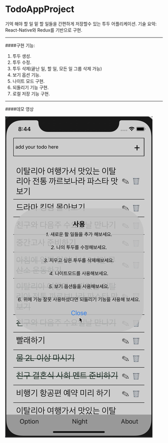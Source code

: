# TodoAppProject

기억 해야 할 일 밑 할 일들을 간편하게 저장할수 있는 투두 어플리케이션.
기술 요악: React-Native와 Redux를 기반으로 구현.

<hr/>

####구현 기능:
1. 투두 생성.
2. 투두 수정.
3. 투두 삭제(끝난 일, 할 일, 모든 일 그룹 삭제 가능)
4. 보기 옵션 기능.
5. 나이트 모드 구현.
6. 되돌리기 기능 구현.
7. 로컬 저장 기능 구현.

<hr/>

####데모 영상

[![Video Label](images/deom_pic.png)](https://www.youtube.com/watch?v=2TlLFR_V_yA&feature=youtu.be)
